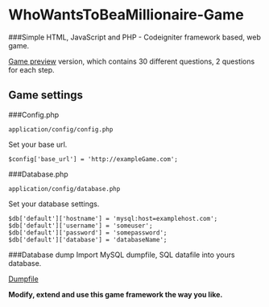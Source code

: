 WhoWantsToBeaMillionaire-Game
=============================


###Simple HTML, JavaScript and PHP - Codeigniter framework based, web game.

[Game preview]( http://www.millionaire-game.pe.hu/  "Who Wants to Be a Millionaire? - Game") version, which contains 30 different questions, 2 questions for each step.

Game settings
------

###Config.php

```
application/config/config.php
```

Set your base url.
```
$config['base_url']	= 'http://exampleGame.com';
```

###Database.php

```
application/config/database.php
```

Set your database settings.
```
$db['default']['hostname'] = 'mysql:host=examplehost.com';
$db['default']['username'] = 'someuser';
$db['default']['password'] = 'somepassword';
$db['default']['database'] = 'databaseName';
```

###Database dump
Import MySQL dumpfile, SQL datafile into yours database.


[Dumpfile](https://github.com/Vuidaa/WhoWantsToBeaMillionaire-Game/blob/master/sql-dump/game.sql)


**Modify, extend and use this game framework the way you like.**
